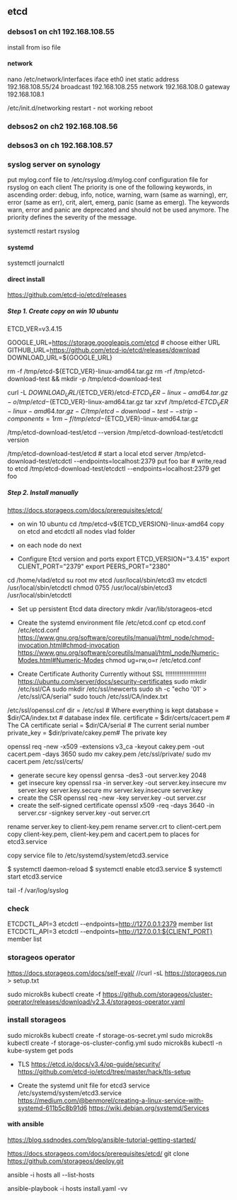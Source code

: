## etcd

### debsos1 on ch1 192.168.108.55
install from iso file
#### network
nano /etc/network/interfaces
iface eth0 inet static
  address 192.168.108.55/24
  broadcast 192.168.108.255
  network 192.168.108.0
  gateway 192.168.108.1

  /etc/init.d/networking restart - not working
  reboot

### debsos2 on ch2 192.168.108.56
### debsos3 on ch 192.168.108.57

### syslog server on synology
put mylog.conf file to /etc/rsyslog.d/mylog.conf configuration file for rsyslog on each client
The priority is one of the following keywords, in ascending order: debug, info, notice, warning, warn (same as warning), err, error (same as err), crit, alert, emerg, panic (same as emerg). The keywords warn, error and panic are deprecated and should not be used anymore. The priority defines the severity of the message.

systemctl restart rsyslog

#### systemd
systemctl
journalctl
#### direct install
https://github.com/etcd-io/etcd/releases

##### Step 1. Create copy on win 10 ubuntu
ETCD_VER=v3.4.15

GOOGLE_URL=https://storage.googleapis.com/etcd # choose either URL
GITHUB_URL=https://github.com/etcd-io/etcd/releases/download
DOWNLOAD_URL=${GOOGLE_URL}

rm -f /tmp/etcd-${ETCD_VER}-linux-amd64.tar.gz
rm -rf /tmp/etcd-download-test && mkdir -p /tmp/etcd-download-test

curl -L ${DOWNLOAD_URL}/${ETCD_VER}/etcd-${ETCD_VER}-linux-amd64.tar.gz -o /tmp/etcd-${ETCD_VER}-linux-amd64.tar.gz
tar xzvf /tmp/etcd-${ETCD_VER}-linux-amd64.tar.gz -C /tmp/etcd-download-test --strip-components=1
rm -f /tmp/etcd-${ETCD_VER}-linux-amd64.tar.gz

/tmp/etcd-download-test/etcd --version
/tmp/etcd-download-test/etcdctl version

/tmp/etcd-download-test/etcd # start a local etcd server
/tmp/etcd-download-test/etcdctl --endpoints=localhost:2379 put foo bar # write,read to etcd
/tmp/etcd-download-test/etcdctl --endpoints=localhost:2379 get foo

##### Step 2. Install manually
https://docs.storageos.com/docs/prerequisites/etcd/

- on win 10 ubuntu
cd /tmp/etcd-v${ETCD_VERSION}-linux-amd64
copy on etcd and etcdctl all nodes vlad folder

- on each node do next

- Configure Etcd version and ports
export ETCD_VERSION="3.4.15"
export CLIENT_PORT="2379"
export PEERS_PORT="2380"

cd /home/vlad/etcd
su root 
mv etcd /usr/local/sbin/etcd3
mv etcdctl /usr/local/sbin/etcdctl
chmod 0755 /usr/local/sbin/etcd3 /usr/local/sbin/etcdctl

- Set up persistent Etcd data directory
mkdir /var/lib/storageos-etcd

- Create the systemd environment file /etc/etcd.conf
cp etcd.conf /etc/etcd.conf
https://www.gnu.org/software/coreutils/manual/html_node/chmod-invocation.html#chmod-invocation
https://www.gnu.org/software/coreutils/manual/html_node/Numeric-Modes.html#Numeric-Modes
chmod ug=rw,o=r /etc/etcd.conf  

- Create Certificate Authority  Currently without SSL !!!!!!!!!!!!!!!!!!!!!!!
https://ubuntu.com/server/docs/security-certificates
sudo mkdir /etc/ssl/CA
sudo mkdir /etc/ssl/newcerts
sudo sh -c "echo '01' > /etc/ssl/CA/serial"
sudo touch /etc/ssl/CA/index.txt

/etc/ssl/openssl.cnf
dir             = /etc/ssl              # Where everything is kept
database        = $dir/CA/index.txt     # database index file.
certificate     = $dir/certs/cacert.pem # The CA certificate
serial          = $dir/CA/serial        # The current serial number
private_key     = $dir/private/cakey.pem# The private key

openssl req -new -x509 -extensions v3_ca -keyout cakey.pem -out cacert.pem -days 3650
sudo mv cakey.pem /etc/ssl/private/
sudo mv cacert.pem /etc/ssl/certs/

- generate secure key
openssl genrsa -des3 -out server.key 2048
- get insecure key
openssl rsa -in server.key -out server.key.insecure
mv server.key server.key.secure
mv server.key.insecure server.key
- create the CSR
openssl req -new -key server.key -out server.csr
- create the self-signed certificate
openssl x509 -req -days 3640 -in server.csr -signkey server.key -out server.crt

rename server.key to client-key.pem
rename server.crt to client-cert.pem
copy client-key.pem,  client-key.pem and cacert.pem to places for etcd3.service

copy service file to /etc/systemd/system/etcd3.service

$ systemctl daemon-reload
$ systemctl enable etcd3.service
$ systemctl start  etcd3.service

tail -f /var/log/syslog

### check

ETCDCTL_API=3 etcdctl --endpoints=http://127.0.0.1:2379 member list
ETCDCTL_API=3 etcdctl --endpoints=http://127.0.0.1:${CLIENT_PORT} member list

### storageos operator
https://docs.storageos.com/docs/self-eval/
//curl -sL https://storageos.run > setup.txt

sudo microk8s kubectl create -f https://github.com/storageos/cluster-operator/releases/download/v2.3.4/storageos-operator.yaml

### install storageos

sudo microk8s kubectl create -f storage-os-secret.yml
sudo microk8s kubectl create -f storage-os-cluster-config.yml
sudo microk8s kubectl -n kube-system get pods





- TLS
https://etcd.io/docs/v3.4/op-guide/security/
https://github.com/etcd-io/etcd/tree/master/hack/tls-setup

- Create the systemd unit file for etcd3 service /etc/systemd/system/etcd3.service
https://medium.com/@benmorel/creating-a-linux-service-with-systemd-611b5c8b91d6
https://wiki.debian.org/systemd/Services


#### with ansible
https://blog.ssdnodes.com/blog/ansible-tutorial-getting-started/

https://docs.storageos.com/docs/prerequisites/etcd/
git clone https://github.com/storageos/deploy.git

ansible -i hosts all --list-hosts

ansible-playbook -i hosts install.yaml -vv
